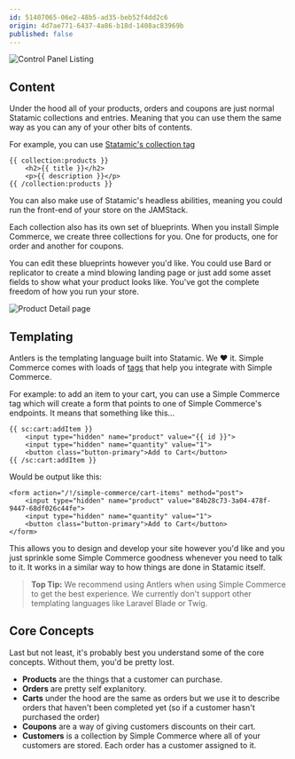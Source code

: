 ```yaml
---
id: 51407065-06e2-48b5-ad35-beb52f4dd2c6
origin: 4d7ae771-6437-4a86-b18d-1408ac83969b
published: false
---
```

![Control Panel Listing](/img/simple-commerce/CP-Listing.png)

## Content
Under the hood all of your products, orders and coupons are just normal Statamic collections and entries. Meaning that you can use them the same way as you can any of your other bits of contents.

For example, you can use [Statamic's collection tag](https://statamic.dev/tags/collection)

```antlers
{{ collection:products }}
	<h2>{{ title }}</h2>
    <p>{{ description }}</p>
{{ /collection:products }}
```

You can also make use of Statamic's headless abilities, meaning you could run the front-end of your store on the JAMStack.

Each collection also has its own set of blueprints. When you install Simple Commerce, we create three collections for you. One for products, one for order and another for coupons.

You can edit these blueprints however you'd like. You could use Bard or replicator to create a mind blowing landing page or just add some asset fields to show what your product looks like. You've got the complete freedom of how you run your store.

![Product Detail page](/img/simple-commerce/Product-Detail.png)

## Templating
Antlers is the templating language built into Statamic. We ❤️ it. Simple Commerce comes with loads of [tags](/simple-commerce/tags) that help you integrate with Simple Commerce.

For example: to add an item to your cart, you can use a Simple Commerce tag which will create a form that points to one of Simple Commerce's endpoints. It means that something like this...

```antlers
{{ sc:cart:addItem }}
    <input type="hidden" name="product" value="{{ id }}">
    <input type="hidden" name="quantity" value="1">
    <button class="button-primary">Add to Cart</button>
{{ /sc:cart:addItem }}
```

Would be output like this:

```antlers
<form action="/!/simple-commerce/cart-items" method="post">
    <input type="hidden" name="product" value="84b28c73-3a04-478f-9447-68df026c44fe">
    <input type="hidden" name="quantity" value="1">
    <button class="button-primary">Add to Cart</button>
</form>
```

This allows you to design and develop your site however you'd like and you just sprinkle some Simple Commerce goodness whenever you need to talk to it. It works in a similar way to how things are done in Statamic itself.

> **Top Tip:** We recommend using Antlers when using Simple Commerce to get the best experience. We currently don't support other templating languages like Laravel Blade or Twig.

## Core Concepts
Last but not least, it's probably best you understand some of the core concepts. Without them, you'd be pretty lost.

* **Products** are the things that a customer can purchase.
* **Orders** are pretty self explanitory.
* **Carts** under the hood are the same as orders but we use it to describe orders that haven't been completed yet (so if a customer hasn't purchased the order)
* **Coupons** are a way of giving customers discounts on their cart.
* **Customers** is a collection by Simple Commerce where all of your customers are stored. Each order has a customer assigned to it.
